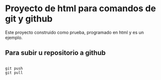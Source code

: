 # Proyecto de html para comandos de git y github

Este proyecto construido como prueba, programado en html y es un ejemplo.

## Para subir u repositorio a github 

```

git push
git pull
```

